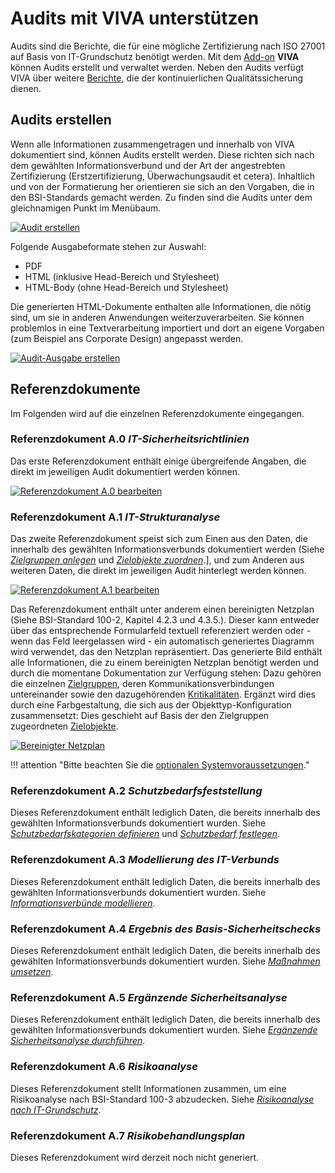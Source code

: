 # Audits mit VIVA unterstützen

Audits sind die Berichte, die für eine mögliche Zertifizierung nach ISO 27001 auf Basis von IT-Grundschutz benötigt werden. Mit dem [Add-on](../index.md) **VIVA** können Audits erstellt und verwaltet werden. Neben den Audits verfügt VIVA über weitere [Berichte](berichte-mit-viva.md), die der kontinuierlichen Qualitätssicherung dienen.

Audits erstellen
----------------

Wenn alle Informationen zusammengetragen und innerhalb von VIVA dokumentiert sind, können Audits erstellt werden. Diese richten sich nach dem gewählten Informationsverbund und der Art der angestrebten Zertifizierung (Erstzertifizierung, Überwachungsaudit et cetera). Inhaltlich und von der Formatierung her orientieren sie sich an den Vorgaben, die in den BSI-Standards gemacht werden. Zu finden sind die Audits unter dem gleichnamigen Punkt im Menübaum.

[![Audit erstellen](../../assets/images/de/i-doit-add-ons/viva/audits/1-va.png)](../../assets/images/de/i-doit-add-ons/viva/audits/1-va.png)

Folgende Ausgabeformate stehen zur Auswahl:

*   PDF
*   HTML (inklusive Head-Bereich und Stylesheet)
*   HTML-Body (ohne Head-Bereich und Stylesheet)

Die generierten HTML-Dokumente enthalten alle Informationen, die nötig sind, um sie in anderen Anwendungen weiterzuverarbeiten. Sie können problemlos in eine Textverarbeitung importiert und dort an eigene Vorgaben (zum Beispiel ans Corporate Design) angepasst werden.

[![Audit-Ausgabe erstellen](../../assets/images/de/i-doit-add-ons/viva/audits/2-va.png)](../../assets/images/de/i-doit-add-ons/viva/audits/2-va.png)

Referenzdokumente
-----------------

Im Folgenden wird auf die einzelnen Referenzdokumente eingegangen.

### Referenzdokument A.0 _IT-Sicherheitsrichtlinien_

Das erste Referenzdokument enthält einige übergreifende Angaben, die direkt im jeweiligen Audit dokumentiert werden können.

[![Referenzdokument A.0 bearbeiten](../../assets/images/de/i-doit-add-ons/viva/audits/3-va.png)](../../assets/images/de/i-doit-add-ons/viva/audits/3-va.png)

### Referenzdokument A.1 _IT-Strukturanalyse_

Das zweite Referenzdokument speist sich zum Einen aus den Daten, die innerhalb des gewählten Informationsverbunds dokumentiert werden (Siehe _[Zielgruppen anlegen](./vorgehensweise-mit-viva.md#zielgruppen-anlegen)_ und _[Zielobjekte zuordnen](./vorgehensweise-mit-viva.md#zielobjekte-zuordnen)_.\], und zum Anderen aus weiteren Daten, die direkt im jeweiligen Audit hinterlegt werden können.

[![Referenzdokument A.1 bearbeiten](../../assets/images/de/i-doit-add-ons/viva/audits/4-va.png)](../../assets/images/de/i-doit-add-ons/viva/audits/4-va.png)

Das Referenzdokument enthält unter anderem einen bereinigten Netzplan (Siehe BSI-Standard 100-2, Kapitel 4.2.3 und 4.3.5.). Dieser kann entweder über das entsprechende Formularfeld textuell referenziert werden oder - wenn das Feld leergelassen wird - ein automatisch generiertes Diagramm wird verwendet, das den Netzplan repräsentiert. Das generierte Bild enthält alle Informationen, die zu einem bereinigten Netzplan benötigt werden und durch die momentane Dokumentation zur Verfügung stehen: Dazu gehören die einzelnen [Zielgruppen](./vorgehensweise-mit-viva.md#zielgruppen-anlegen), deren Kommunikationsverbindungen untereinander sowie den dazugehörenden [Kritikalitäten](./vorgehensweise-mit-viva.md#schutzbedarf-festlegen). Ergänzt wird dies durch eine Farbgestaltung, die sich aus der Objekttyp-Konfiguration zusammensetzt: Dies geschieht auf Basis der den Zielgruppen zugeordneten [Zielobjekte](./vorgehensweise-mit-viva.md#zielobjekte-zuordnen).

[![Bereinigter Netzplan](../../assets/images/de/i-doit-add-ons/viva/audits/5-va.jpg)](../../assets/images/de/i-doit-add-ons/viva/audits/5-va.jpg)

!!! attention "Bitte beachten Sie die [optionalen Systemvoraussetzungen](./vorbereitung-der-viva-installation.md)."

### Referenzdokument A.2 _Schutzbedarfsfeststellung_

Dieses Referenzdokument enthält lediglich Daten, die bereits innerhalb des gewählten Informationsverbunds dokumentiert wurden. Siehe [_Schutzbedarfskategorien definieren_](./vorgehensweise-mit-viva.md#schutzbedarfskategorien-definieren) und _[Schutzbedarf festlegen](./vorgehensweise-mit-viva.md#schutzbedarf-festlegen)_.

### Referenzdokument A.3 _Modellierung des IT-Verbunds_

Dieses Referenzdokument enthält lediglich Daten, die bereits innerhalb des gewählten Informationsverbunds dokumentiert wurden. Siehe _[Informationsverbünde modellieren](./vorgehensweise-mit-viva.md#informationsverbünde-modellieren)_.

### Referenzdokument A.4 _Ergebnis des Basis-Sicherheitschecks_

Dieses Referenzdokument enthält lediglich Daten, die bereits innerhalb des gewählten Informationsverbunds dokumentiert wurden. Siehe _[Maßnahmen umsetzen](./vorgehensweise-mit-viva.md#maßnahmen-umsetzen)_.

### Referenzdokument A.5 _Ergänzende Sicherheitsanalyse_

Dieses Referenzdokument enthält lediglich Daten, die bereits innerhalb des gewählten Informationsverbunds dokumentiert wurden. Siehe _[Ergänzende Sicherheitsanalyse durchführen](./vorgehensweise-mit-viva.md#ergänzende-sicherheitsanalyse-durchführen)_.

### Referenzdokument A.6 _Risikoanalyse_

Dieses Referenzdokument stellt Informationen zusammen, um eine Risikoanalyse nach BSI-Standard 100-3 abzudecken. Siehe _[Risikoanalyse nach IT-Grundschutz](./risikoanalyse-nach-it-grundschutz.md#risikoanalyse-nach-it-grundschutz)_.

### Referenzdokument A.7 _Risikobehandlungsplan_

Dieses Referenzdokument wird derzeit noch nicht generiert.
